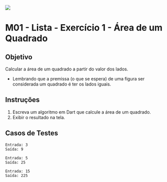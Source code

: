 ﻿![](https://i.imgur.com/xG74tOh.png)

# M01 - Lista - Exercício 1 - Área de um Quadrado

## Objetivo

Calcular a área de um quadrado a partir do valor dos lados.

- Lembrando que a premissa (o que se espera) de uma figura ser considerada um quadrado é ter os lados iguais.

## Instruções

1. Escreva um algoritmo em Dart que calcule a área de um quadrado.
2. Exibir o resultado na tela.

## Casos de Testes

```
Entrada: 3
Saída: 9
```
	
```
Entrada: 5
Saída: 25
```

```
Entrada: 15
Saída: 225
```
